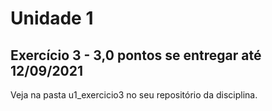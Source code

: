 # Unidade 1
## Exercício 3 - 3,0 pontos se entregar até 12/09/2021
Veja na pasta u1_exercicio3 no seu repositório da disciplina.

